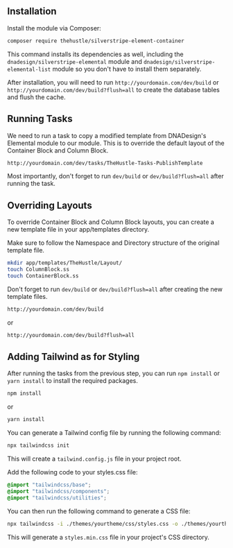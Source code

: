 ## Installation

Install the module via Composer:

```bash
composer require thehustle/silverstripe-element-container
```

This command installs its dependencies as well, including the `dnadesign/silverstripe-elemental` module and `dnadesign/silverstripe-elemental-list` module so you don't have to install them separately.

After installation, you will need to run `http://yourdomain.com/dev/build` or `http://yourdomain.com/dev/build?flush=all` to create the database tables and flush the cache.

## Running Tasks

We need to run a task to copy a modified template from DNADesign's Elemental module to our module. This is to override the default layout of the Container Block and Column Block.

```bash
http://yourdomain.com/dev/tasks/TheHustle-Tasks-PublishTemplate
```

Most importantly, don't forget to run `dev/build` or `dev/build?flush=all` after running the task.


## Overriding Layouts

To override Container Block and Column Block layouts, you can create a new template file in your app/templates directory. 

Make sure to follow the Namespace and Directory structure of the original template file.

```bash
mkdir app/templates/TheHustle/Layout/
touch ColumnBlock.ss
touch ContainerBlock.ss
```

Don't forget to run `dev/build` or `dev/build?flush=all` after creating the new template files.

```bash
http://yourdomain.com/dev/build

```

or 

```bash
http://yourdomain.com/dev/build?flush=all
```

## Adding Tailwind as for Styling

After running the tasks from the previous step, you can  run `npm install` or `yarn install` to install the required packages.

```bash
npm install
```

or 

```bash
yarn install
```

You can generate a Tailwind config file by running the following command:

```bash
npx tailwindcss init
```

This will create a `tailwind.config.js` file in your project root.

Add the following code to your styles.css file:

```css
@import "tailwindcss/base";
@import "tailwindcss/components";
@import "tailwindcss/utilities";
```

You can then run the following command to generate a CSS file:

```bash
npx tailwindcss -i ./themes/yourtheme/css/styles.css -o ./themes/yourtheme/css/styles.min.css
```

This will generate a `styles.min.css` file in your project's CSS directory.
